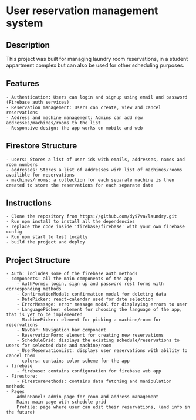 # User reservation management system

## Description

This project was built for managing laundry room reservations, in a student appartment complex but can also be used for other scheduling purposes.

## Features

    - Authentication: Users can login and signup using email and password (Firebase auth services)
    - Reservation management: Users can create, view and cancel reservations
    - Address and machine management: Admins can add new addresses/machines/rooms to the list
    - Responsive design: the app works on mobile and web

## Firestore Structure

    - users: Stores a list of user ids with emails, addresses, names and room numbers
    - addresses: Stores a list of addresses wirh list of machines/rooms availible for reservations
    - machines/rooms: a collection for each separate machine is then created to store the reservations for each separate date

## Instructions

    - Clone the repository from https://github.com/dy97va/laundry.git
    - Run npm install to install all the dependencies
    - replace the code inside 'firebase/firebase' with your own firebase config
    - Run npm start to test locally
    - build the project and deploy

## Project Structure

    - Auth: includes some of the firebase auth methods
    - components: all the main components of the app
        - AuthForms: login, sign up and password rest forms with corresponding methods
        - ConfirmationModal: confirmation modal for deleting data
        - DatePicker: react-calendar used for date selection
        - ErrorMessage: error message modal for displaying errors to user
        - LanguagePicker: element for choosing the language of the app, that is yet to be implemented
        - MachinePicker: element for picking a machine/room for reservations
        - NavBar: Navigation bar component
        - ReservationForm: element for creating new reservations
        - ScheduleGrid: displays the existing schedule/reservations to users for selected date and machine/room
        - UserReservationList: displays user reservations with ability to cancel them
        - colors: contains color scheme for the app
    - firebase
        - firebase: contains configuration for firebase web app
    - Firestore:
        - FirestoreMethods: contains data fetching and manipulation methods
    - Pages
        AdminPanel: admin page for room and address management
        Main: main page with schedule grid
        Profile: page where user can edit their reservations, (and info in the future)
